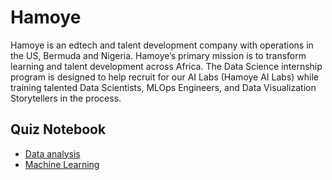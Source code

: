 # Hamoye

Hamoye is an edtech and talent development company with operations in the US, Bermuda and Nigeria. Hamoye’s primary mission is to transform learning and talent development across Africa.
The Data Science internship program is designed to help recruit for our AI Labs (Hamoye AI Labs) while training talented Data Scientists, MLOps Engineers, and Data Visualization Storytellers in the process.

## Quiz Notebook
- [Data analysis](https://github.com/igorisolomon/hamoye/tree/master/data_analysis)
- [Machine Learning](https://github.com/igorisolomon/hamoye/tree/master/machine_learning)